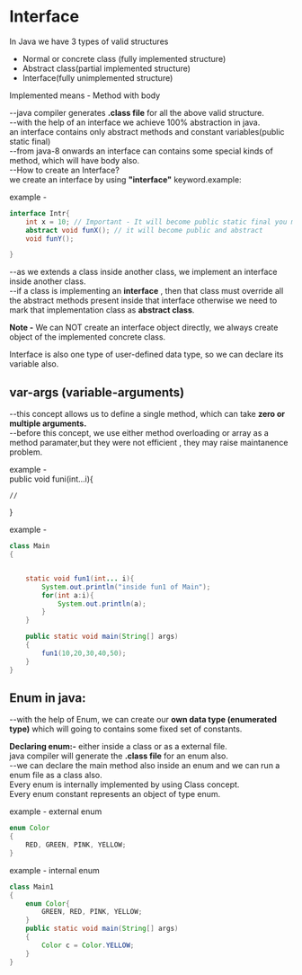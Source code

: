 # Interface

In Java we have 3 types of valid structures
* Normal or concrete class (fully implemented structure)
* Abstract class(partial implemented structure)
* Interface(fully unimplemented structure)

Implemented means - Method with body

--java compiler generates **.class file** for all the above valid structure.  
--with the help of an interface we achieve 100% abstraction in java.  
an interface contains only abstract methods and constant variables(public static final)  
--from java-8 onwards an interface can contains some special kinds of method, which will have body also.  
--How to create an Interface?  
we create an interface by using **"interface"** keyword.example:

example -

```java
interface Intr{
    int x = 10; // Important - It will become public static final you mention or not
    abstract void funX(); // it will become public and abstract
    void funY();

}
```


--as we extends a class inside another class, we implement an interface inside another class.  
--if a class is implementing an **interface** , then that class must   override all the abstract methods present inside that interface otherwise we need to mark that implementation class as **abstract class**.


**Note -** We can NOT create an interface object directly, we always create object of the implemented concrete class.

Interface is also one type of user-defined data type, so we can declare its variable also.


## var-args (variable-arguments)
--this concept allows us to define a
single method, which can take **zero or multiple arguments.**  
--before this concept, we use either method overloading or array as a method paramater,but they were not efficient , they
may raise maintanence problem.  

example -  
public void funi(int...i){

    //
}

example - 
```java
class Main 
{


	static void fun1(int... i){
		System.out.println("inside fun1 of Main");
		for(int a:i){
			System.out.println(a);
		}
	}

	public static void main(String[] args) 
	{
		fun1(10,20,30,40,50);
	}
}
```

## Enum in java:
--with the help of Enum, we can create our **own data type (enumerated type)** which will going to contains some fixed set of
constants.

**Declaring enum:-** either inside a class or as a external file.  
java compiler will generate the **.class file** for an enum also.  
--we can declare the main method also inside an enum and we can run a enum file as a class also.  
Every enum is internally implemented by using Class concept.  
Every enum constant represents an object of type enum.

example - external enum
```java
enum Color 
{
	RED, GREEN, PINK, YELLOW;
}
```

example - internal enum

```java
class Main1 
{
	enum Color{
		GREEN, RED, PINK, YELLOW;
	}
	public static void main(String[] args) 
	{
		Color c = Color.YELLOW;
	}
}
```

